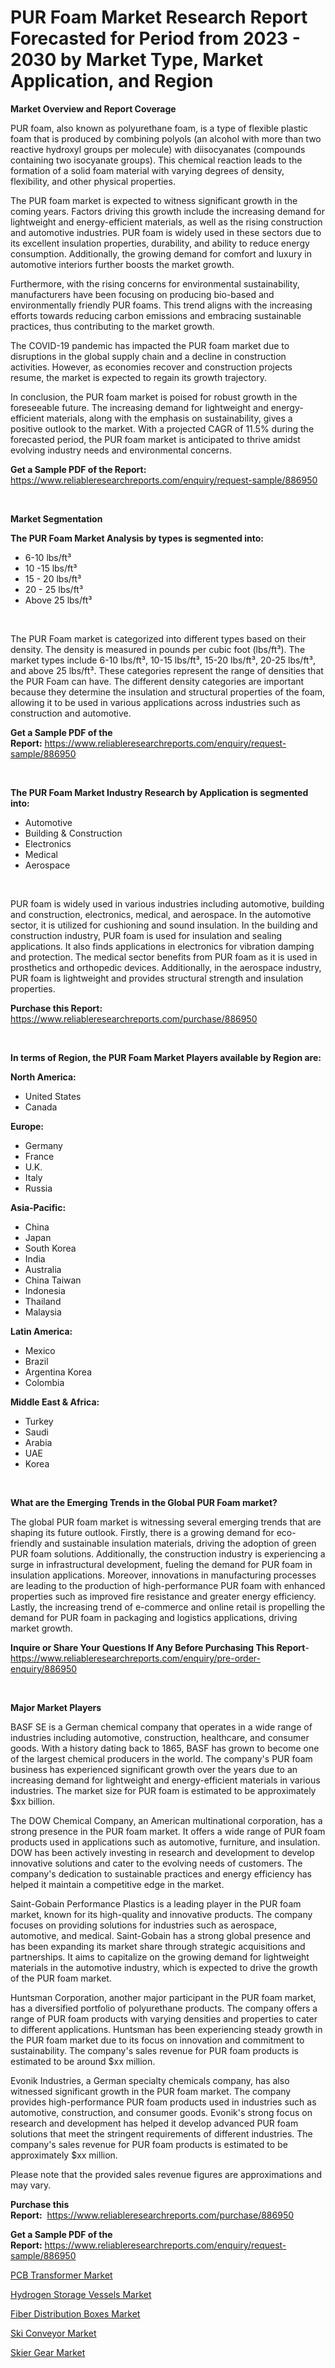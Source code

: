 <p><h1>PUR Foam Market Research Report Forecasted for Period from 2023 -  2030 by Market Type, Market Application, and Region</h1></p><p><strong>Market Overview and Report Coverage</strong></p>
<p><p>PUR foam, also known as polyurethane foam, is a type of flexible plastic foam that is produced by combining polyols (an alcohol with more than two reactive hydroxyl groups per molecule) with diisocyanates (compounds containing two isocyanate groups). This chemical reaction leads to the formation of a solid foam material with varying degrees of density, flexibility, and other physical properties.</p><p>The PUR foam market is expected to witness significant growth in the coming years. Factors driving this growth include the increasing demand for lightweight and energy-efficient materials, as well as the rising construction and automotive industries. PUR foam is widely used in these sectors due to its excellent insulation properties, durability, and ability to reduce energy consumption. Additionally, the growing demand for comfort and luxury in automotive interiors further boosts the market growth.</p><p>Furthermore, with the rising concerns for environmental sustainability, manufacturers have been focusing on producing bio-based and environmentally friendly PUR foams. This trend aligns with the increasing efforts towards reducing carbon emissions and embracing sustainable practices, thus contributing to the market growth.</p><p>The COVID-19 pandemic has impacted the PUR foam market due to disruptions in the global supply chain and a decline in construction activities. However, as economies recover and construction projects resume, the market is expected to regain its growth trajectory.</p><p>In conclusion, the PUR foam market is poised for robust growth in the foreseeable future. The increasing demand for lightweight and energy-efficient materials, along with the emphasis on sustainability, gives a positive outlook to the market. With a projected CAGR of 11.5% during the forecasted period, the PUR foam market is anticipated to thrive amidst evolving industry needs and environmental concerns.</p></p>
<p><strong>Get a Sample PDF of the Report:</strong> <a href="https://www.reliableresearchreports.com/enquiry/request-sample/886950">https://www.reliableresearchreports.com/enquiry/request-sample/886950</a></p>
<p>&nbsp;</p>
<p><strong>Market Segmentation</strong></p>
<p><strong>The PUR Foam Market Analysis by types is segmented into:</strong></p>
<p><ul><li>6-10 lbs/ft³</li><li>10 -15 lbs/ft³</li><li>15 - 20 lbs/ft³</li><li>20 - 25 lbs/ft³</li><li>Above 25 lbs/ft³</li></ul></p>
<p>&nbsp;</p>
<p><p>The PUR Foam market is categorized into different types based on their density. The density is measured in pounds per cubic foot (lbs/ft³). The market types include 6-10 lbs/ft³, 10-15 lbs/ft³, 15-20 lbs/ft³, 20-25 lbs/ft³, and above 25 lbs/ft³. These categories represent the range of densities that the PUR Foam can have. The different density categories are important because they determine the insulation and structural properties of the foam, allowing it to be used in various applications across industries such as construction and automotive.</p></p>
<p><strong>Get a Sample PDF of the Report:</strong>&nbsp;<a href="https://www.reliableresearchreports.com/enquiry/request-sample/886950">https://www.reliableresearchreports.com/enquiry/request-sample/886950</a></p>
<p>&nbsp;</p>
<p><strong>The PUR Foam Market Industry Research by Application is segmented into:</strong></p>
<p><ul><li>Automotive</li><li>Building & Construction</li><li>Electronics</li><li>Medical</li><li>Aerospace</li></ul></p>
<p>&nbsp;</p>
<p><p>PUR foam is widely used in various industries including automotive, building and construction, electronics, medical, and aerospace. In the automotive sector, it is utilized for cushioning and sound insulation. In the building and construction industry, PUR foam is used for insulation and sealing applications. It also finds applications in electronics for vibration damping and protection. The medical sector benefits from PUR foam as it is used in prosthetics and orthopedic devices. Additionally, in the aerospace industry, PUR foam is lightweight and provides structural strength and insulation properties.</p></p>
<p><strong>Purchase this Report:</strong>&nbsp; <a href="https://www.reliableresearchreports.com/purchase/886950">https://www.reliableresearchreports.com/purchase/886950</a></p>
<p>&nbsp;</p>
<p><strong>In terms of Region, the PUR Foam Market Players available by Region are:</strong></p>
<p>
    <p> <strong> North America: </strong>
        <ul>
            <li>United States</li>
            <li>Canada</li>
        </ul>
        </p> 
    <p> <strong> Europe: </strong>
        <ul>
            <li>Germany</li>
            <li>France</li>
            <li>U.K.</li>
            <li>Italy</li>
            <li>Russia</li>
        </ul>
        </p> 
    <p> <strong> Asia-Pacific: </strong>
        <ul>
            <li>China</li>
            <li>Japan</li>
            <li>South Korea</li>
            <li>India</li>
            <li>Australia</li>
            <li>China Taiwan</li>
            <li>Indonesia</li>
            <li>Thailand</li>
            <li>Malaysia</li>
        </ul>
        </p> 
    <p> <strong> Latin America: </strong>
        <ul>
            <li>Mexico</li>
            <li>Brazil</li>
            <li>Argentina Korea</li>
            <li>Colombia</li>
        </ul>
        </p> 
    <p> <strong> Middle East & Africa: </strong>
        <ul>
            <li>Turkey</li>
            <li>Saudi</li>
            <li>Arabia</li>
            <li>UAE</li>
            <li>Korea</li>
        </ul>
    </p>
    </p>
<p>&nbsp;</p>
<p><strong>What are the Emerging Trends in the Global PUR Foam market?</strong></p>
<p><p>The global PUR foam market is witnessing several emerging trends that are shaping its future outlook. Firstly, there is a growing demand for eco-friendly and sustainable insulation materials, driving the adoption of green PUR foam solutions. Additionally, the construction industry is experiencing a surge in infrastructural development, fueling the demand for PUR foam in insulation applications. Moreover, innovations in manufacturing processes are leading to the production of high-performance PUR foam with enhanced properties such as improved fire resistance and greater energy efficiency. Lastly, the increasing trend of e-commerce and online retail is propelling the demand for PUR foam in packaging and logistics applications, driving market growth.</p></p>
<p><strong>Inquire or Share Your Questions If Any Before Purchasing This Report</strong>- <a href="https://www.reliableresearchreports.com/enquiry/pre-order-enquiry/886950">https://www.reliableresearchreports.com/enquiry/pre-order-enquiry/886950</a></p>
<p>&nbsp;</p>
<p><strong>Major Market Players</strong></p>
<p><p>BASF SE is a German chemical company that operates in a wide range of industries including automotive, construction, healthcare, and consumer goods. With a history dating back to 1865, BASF has grown to become one of the largest chemical producers in the world. The company's PUR foam business has experienced significant growth over the years due to an increasing demand for lightweight and energy-efficient materials in various industries. The market size for PUR foam is estimated to be approximately $xx billion.</p><p>The DOW Chemical Company, an American multinational corporation, has a strong presence in the PUR foam market. It offers a wide range of PUR foam products used in applications such as automotive, furniture, and insulation. DOW has been actively investing in research and development to develop innovative solutions and cater to the evolving needs of customers. The company's dedication to sustainable practices and energy efficiency has helped it maintain a competitive edge in the market.</p><p>Saint-Gobain Performance Plastics is a leading player in the PUR foam market, known for its high-quality and innovative products. The company focuses on providing solutions for industries such as aerospace, automotive, and medical. Saint-Gobain has a strong global presence and has been expanding its market share through strategic acquisitions and partnerships. It aims to capitalize on the growing demand for lightweight materials in the automotive industry, which is expected to drive the growth of the PUR foam market.</p><p>Huntsman Corporation, another major participant in the PUR foam market, has a diversified portfolio of polyurethane products. The company offers a range of PUR foam products with varying densities and properties to cater to different applications. Huntsman has been experiencing steady growth in the PUR foam market due to its focus on innovation and commitment to sustainability. The company's sales revenue for PUR foam products is estimated to be around $xx million.</p><p>Evonik Industries, a German specialty chemicals company, has also witnessed significant growth in the PUR foam market. The company provides high-performance PUR foam products used in industries such as automotive, construction, and consumer goods. Evonik's strong focus on research and development has helped it develop advanced PUR foam solutions that meet the stringent requirements of different industries. The company's sales revenue for PUR foam products is estimated to be approximately $xx million.</p><p>Please note that the provided sales revenue figures are approximations and may vary.</p></p>
<p><strong>Purchase this Report:</strong>&nbsp;&nbsp;<a href="https://www.reliableresearchreports.com/purchase/886950">https://www.reliableresearchreports.com/purchase/886950</a></p>
<p></p>
<p><strong>Get a Sample PDF of the Report:</strong>&nbsp;<a href="https://www.reliableresearchreports.com/enquiry/request-sample/886950">https://www.reliableresearchreports.com/enquiry/request-sample/886950</a></p>
<p><p><a href="https://medium.com/@lincolnfeil/pcb-transformer-market-trends-and-market-analysis-forecasted-for-period-2023-2030-ab5b8830b2cf">PCB Transformer Market</a></p><p><a href="https://medium.com/@noelkunzei1/hydrogen-storage-vessels-market-the-key-to-successful-business-strategy-forecast-till-2030-597c5e76934f">Hydrogen Storage Vessels Market</a></p><p><a href="https://medium.com/@reganklocko456458/fiber-distribution-boxes-market-size-cagr-trends-2024-2030-6c9dc78693c4">Fiber Distribution Boxes Market</a></p><p><a href="https://medium.com/@lorenzmayer1995/decoding-ski-conveyor-market-metrics-market-share-trends-and-growth-patterns-0e2e372c8e6f">Ski Conveyor Market</a></p><p><a href="https://medium.com/@geoanderson1978/skier-gear-market-size-market-outlook-and-market-forecast-2023-to-2030-bfb3e9051b3a">Skier Gear Market</a></p></p>